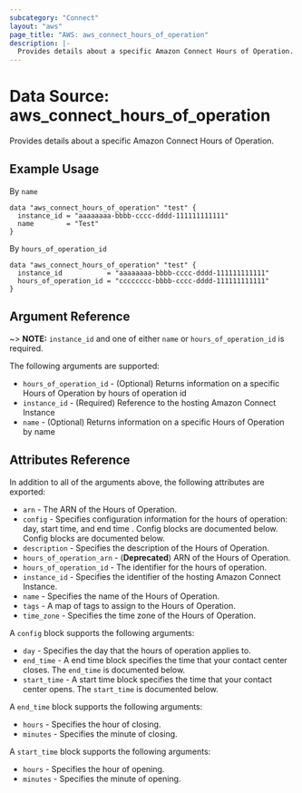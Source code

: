 ```yaml
---
subcategory: "Connect"
layout: "aws"
page_title: "AWS: aws_connect_hours_of_operation"
description: |-
  Provides details about a specific Amazon Connect Hours of Operation.
---
```


# Data Source: aws_connect_hours_of_operation

Provides details about a specific Amazon Connect Hours of Operation.

## Example Usage
By `name`

```hcl
data "aws_connect_hours_of_operation" "test" {
  instance_id = "aaaaaaaa-bbbb-cccc-dddd-111111111111"
  name        = "Test"
}
```

By `hours_of_operation_id`

```hcl
data "aws_connect_hours_of_operation" "test" {
  instance_id           = "aaaaaaaa-bbbb-cccc-dddd-111111111111"
  hours_of_operation_id = "cccccccc-bbbb-cccc-dddd-111111111111"
}
```

## Argument Reference

~> **NOTE:** `instance_id` and one of either `name` or `hours_of_operation_id` is required.

The following arguments are supported:

* `hours_of_operation_id` - (Optional) Returns information on a specific Hours of Operation by hours of operation id
* `instance_id` - (Required) Reference to the hosting Amazon Connect Instance
* `name` - (Optional) Returns information on a specific Hours of Operation by name

## Attributes Reference

In addition to all of the arguments above, the following attributes are exported:

* `arn` - The ARN of the Hours of Operation.
* `config` - Specifies configuration information for the hours of operation: day, start time, and end time . Config blocks are documented below. Config blocks are documented below.
* `description` - Specifies the description of the Hours of Operation.
* `hours_of_operation_arn` - (**Deprecated**) ARN of the Hours of Operation.
* `hours_of_operation_id` - The identifier for the hours of operation.
* `instance_id` - Specifies the identifier of the hosting Amazon Connect Instance.
* `name` - Specifies the name of the Hours of Operation.
* `tags` - A map of tags to assign to the Hours of Operation.
* `time_zone` - Specifies the time zone of the Hours of Operation.

A `config` block supports the following arguments:

* `day` - Specifies the day that the hours of operation applies to.
* `end_time` - A end time block specifies the time that your contact center closes. The `end_time` is documented below.
* `start_time` - A start time block specifies the time that your contact center opens. The `start_time` is documented below.

A `end_time` block supports the following arguments:

* `hours` - Specifies the hour of closing.
* `minutes` - Specifies the minute of closing.

A `start_time` block supports the following arguments:

* `hours` - Specifies the hour of opening.
* `minutes` - Specifies the minute of opening.
